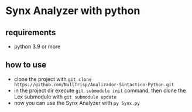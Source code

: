 # Synx Analyzer with python

## requirements

- python 3.9 or more

## how to use

- clone the project with `git clone https://github.com/NullTrisp/Analizador-Sintactico-Python.git`
- in the project dir execute `git submodule init` command, then clone the Lex submodule with `git submodule update`
- now you can use the Synx Analyzer with `py Synx.py`
